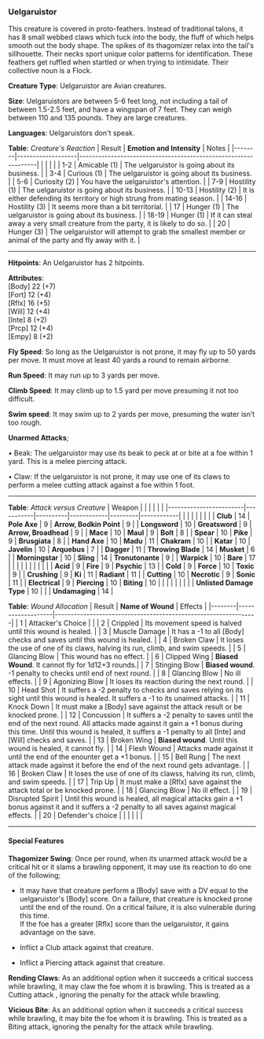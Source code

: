 ### Uelgaruistor
This creature is covered in proto-feathers. Instead of traditional talons, it has 8 small webbed claws which tuck into the body, the fluff of which helps smooth out the body shape. The spikes of its thagomizer relax into the tail's sillhouette. Their necks sport unique color patterns for identification. These feathers get ruffled when startled or when trying to intimidate. Their collective noun is a Flock.

**Creature Type**: Uelgaruistor are Avian creatures.

**Size**: Uelgaruistors are between 5-6 feet long, not including a tail of between 1.5-2.5 feet, and have a wingspan of 7 feet. They can weigh between 110 and 135 pounds. They are large creatures.

**Languages**: Uelgaruistors don't speak.

**Table**: *Creature's Reaction*
| Result | **Emotion and Intensity** | Notes        |
|--------|-------------------|----------------------------------------------------------------|
|        |                                                |                                   |
|   1-2  | Amicable (1) | The uelgaruistor is going about its business. |
|   3-4  | Curious (1)  | The uelgaruistor is going about its business. |
|   5-6  | Curiosity (2)     | You have the uelgaruistor's attention. |
|   7-9  | Hostility (1)  | The uelgaruistor is going about its business. |
|  10-13 | Hostility (2) | It is either defending its territory or high strung from mating season. |
|  14-16 | Hostility (3) | It seems more than a bit territorial. |
|   17   | Hunger (1) | The uelgaruistor is going about its business. |
|  18-19 | Hunger (1) | If it can steal away a very small creature from the party, it is likely to do so. |
|   20   | Hunger (3)     | The uelgaruistor will attempt to grab the smallest member or animal of the party and fly away with it. |

-----

**Hitpoints**: An Uelgaruistor has 2 hitpoints.

**Attributes**:  
[Body] 22 (+7)  
[Fort] 12 (+4)  
[Rflx] 16 (+5)  
[Will] 12 (+4)  
[Inte] 8 (+2)  
[Prcp] 12 (+4)  
[Empy] 8 (+2)  

**Fly Speed**: So long as the Uelgaruistor is not prone, it may fly up to 50 yards per move. It must move at least 40 yards a round to remain airborne.

**Run Speed**: It may run up to 3 yards per move.

**Climb Speed**: It may climb up to 1.5 yard per move presuming it not too difficult.

**Swim speed**: It may swim up to 2 yards per move, presuming the water isn’t too rough.

**Unarmed Attacks**;

 • Beak: The uelgaruistor may use its beak to peck at or bite at a foe within 1 yard. This is a melee piercing attack.

 • Claw: If the uelgaruistor is not prone, it may use one of its claws to perform a melee cutting attack against a foe within 1 foot. 

---------------------

**Table**: *Attack versus Creature*
| Weapon                 |          |            |         |            |         |
|------------------------|-----------|----------|------------|---------|------------|
|                        |          |            |         |            |         |
| **Club**                   | 14    | **Pole Axe**      | 9     | **Arrow, Bodkin Point**  | 9 |
| **Longsword**              | 10    | **Greatsword**    | 9     | **Arrow, Broadhead**     | 9 |
| **Mace**                   | 10    | **Maul**          | 9     | **Bolt**                 | 8 |
| **Spear**                  | 10    | **Pike**          | 9     | **Brusgiata** | 8     |
| **Hand Axe**               | 10    | **Madu** | 11    | **Chakram** | 10    |
| **Katar**                  | 10    | **Javelin**       | 10    | **Arquebus** | 7    |
| **Dagger**                 | 11    | **Throwing Blade** | 14   | **Musket** | 6    |
| **Morningstar**            | 10    | **Sling**         | 14    | **Tronutonante** | 9    |
| **Warpick**                | 10    | **Bare**       | 17 |  |     |
|                        |           |          |            |         |            |
| **Acid**                   | 9     | **Fire**          | 9     | **Psychic** | 13     |
| **Cold**                   | 9     | **Force**         | 10     | **Toxic**  | 9     |
| **Crushing**               | 9     | **Ki**            | 11     | **Radiant** | 11     |
| **Cutting**                | 10     | **Necrotic**      | 9     | **Sonic** | 11    |
| **Electrical**             | 9     | **Piercing**      | 10     | **Biting** | 10    |
|                        |           |          |            |         |            |
| **Unlisted Damage Type** | 10 |    |     | **Undamaging** | 14 |

**Table**: *Wound Allocation*
| Result | **Name of Wound** | Effects                                                        |
|--------|-------------------|----------------------------------------------------------------|
|   1    | Attacker's Choice |                                                                |
|   2    | Crippled          | Its movement speed is halved until this wound is healed.      |
|   3    | Muscle Damage     | It has a -1 to all [Body] checks and saves until this wound is healed. |
|   4    | Broken Claw    | It loses the use of one of its claws, halving its run, climb, and swim speeds. |
|   5    | Glancing Blow      | This wound has no effect. |
|   6    | Clipped Wing    | **Biased Wound**. It cannot fly for 1d12+3 rounds.|
|   7    | Stinging Blow    | **Biased wound**. -1 penalty to checks until end of next round. |
|   8    | Glancing Blow     | No ill effects.                                     |
|   9    | Agonizing Blow     | It loses its reaction during the next round. |
|   10   | Head Shot        | It suffers a -2 penalty to checks and saves relying on its sight until this wound is healed. It suffers a -1 to its unaimed attacks. |
|   11   | Knock Down        | It must make a [Body] save against the attack result or be knocked prone. |
|   12   | Concussion        | It suffers a -2 penalty to saves until the end of the next round. All attacks made against it gain a +1 bonus during this time. Until this wound is healed, it suffers a -1 penalty to all [Inte] and [Will] checks and saves. |
|   13   | Broken Wing       | **Biased wound**. Until this wound is healed, it cannot fly.  |
|   14   | Flesh Wound       | Attacks made against it until the end of the enounter get a +1 bonus. |
|   15   | Bell Rung         | The next attack made against it before the end of the next round gets advantage.  |
|   16   | Broken Claw    | It loses the use of one of its clawss, halving its run, climb, and swim speeds. |
|   17   | Trip Up           | It must make a [Rflx] save against the attack total or be knocked prone.                                  |
|   18   | Glancing Blow         | No ill effect. |
|   19   | Disrupted Spirit  | Until this wound is healed, all magical attacks gain a +1 bonus against it and it suffers a -2 penalty to all saves against magical effects. |
|   20   | Defender's choice |                                   |
|        |                                                |                                   |

---------------------

#### Special Features

**Thagomizer Swing**: Once per round, when its unarmed attack would be a critical hit or it slams a brawling opponent, it may use its reaction to do one of the following;

* It may have that creature perform a [Body] save with a DV equal to the uelgaruistor's [Body] score. On a failure, that creature is knocked prone until the end of the round. On a critical failure, it is also vulnerable during this time.  
If the foe has a greater [Rflx] score than the uelgaruistor, it gains advantage on the save.

* Inflict a Club attack against that creature.

* Inflict a Piercing attack against that creature.

**Rending Claws**: As an additional option when it succeeds a critical success while brawling, it may claw the foe whom it is brawling. This is treated as a Cutting attack , ignoring the penalty for the attack while brawling.

**Vicious Bite**: As an additional option when it succeeds a critical success while brawling, it may bite the foe whom it is brawling. This is treated as a Biting attack, ignoring the penalty for the attack while brawling.
